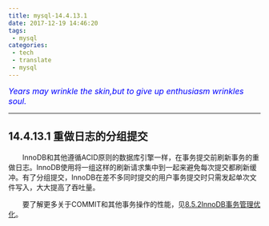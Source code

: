 ```yaml
---
title: mysql-14.4.13.1
date: 2017-12-19 14:46:20
tags:
 - mysql
categories:
 - tech
 - translate
 - mysql
---
```



<font color='blue' style="font-style:italic" size="3">Years may wrinkle the skin,but to give up enthusiasm wrinkles soul.</font>

------

## 14.4.13.1 重做日志的分组提交

&emsp;&emsp;InnoDB和其他遵循ACID原则的数据库引擎一样，在事务提交前刷新事务的重做日志。InnoDB使用将一组这样的刷新请求集中到一起来避免每次提交都刷新缓冲。有了分组提交，InnoDB在差不多同时提交的用户事务提交时只需发起单次文件写入，大大提高了吞吐量。

&emsp;&emsp;要了解更多关于COMMIT和其他事务操作的性能，见[8.5.2InnoDB事务管理优化]()。
